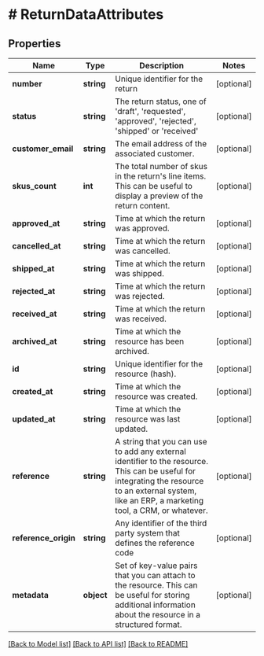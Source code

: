 # # ReturnDataAttributes

## Properties

Name | Type | Description | Notes
------------ | ------------- | ------------- | -------------
**number** | **string** | Unique identifier for the return | [optional]
**status** | **string** | The return status, one of &#39;draft&#39;, &#39;requested&#39;, &#39;approved&#39;, &#39;rejected&#39;, &#39;shipped&#39; or &#39;received&#39; | [optional]
**customer_email** | **string** | The email address of the associated customer. | [optional]
**skus_count** | **int** | The total number of skus in the return&#39;s line items. This can be useful to display a preview of the return content. | [optional]
**approved_at** | **string** | Time at which the return was approved. | [optional]
**cancelled_at** | **string** | Time at which the return was cancelled. | [optional]
**shipped_at** | **string** | Time at which the return was shipped. | [optional]
**rejected_at** | **string** | Time at which the return was rejected. | [optional]
**received_at** | **string** | Time at which the return was received. | [optional]
**archived_at** | **string** | Time at which the resource has been archived. | [optional]
**id** | **string** | Unique identifier for the resource (hash). | [optional]
**created_at** | **string** | Time at which the resource was created. | [optional]
**updated_at** | **string** | Time at which the resource was last updated. | [optional]
**reference** | **string** | A string that you can use to add any external identifier to the resource. This can be useful for integrating the resource to an external system, like an ERP, a marketing tool, a CRM, or whatever. | [optional]
**reference_origin** | **string** | Any identifier of the third party system that defines the reference code | [optional]
**metadata** | **object** | Set of key-value pairs that you can attach to the resource. This can be useful for storing additional information about the resource in a structured format. | [optional]

[[Back to Model list]](../../README.md#models) [[Back to API list]](../../README.md#endpoints) [[Back to README]](../../README.md)
